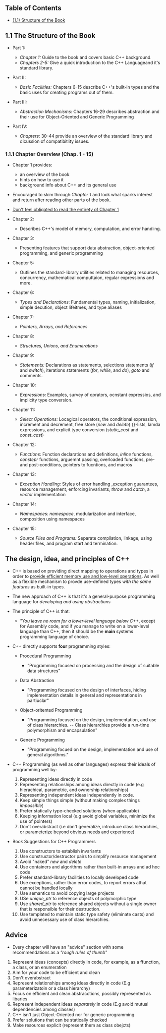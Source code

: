 ## Table of Contents
* [(1.1) Structure of the Book](#1-1-Structure-of-the-Book)
## 1.1 The Structure of the Book
* Part 1: 
    * *Chapter 1:* Guide to the book and covers basic C++ background.
    * *Chapters 2-5:* Give a quick introduction to the C++ Languageand it's standard library.

* Part II:
    * *Basic Facilities:* Chapters 6-15 describe C++'s built-in types and the basic uses for creating programs out of them.

* Part III:
    * *Abstraction Mechanisms:* Chapters 16-29 describes abstraction and their use for Object-Oriented and Generic Programming

* Part IV:
    * *Chapters:* 30-44 provide an overview of the standard library and dicussion of compatibitlity issues.


### 1.1.1 Chapter Overview (Chap. 1 - 15)
* Chapter 1 provides:
    * an overview of the book
    * hints on how to use it
    * background info about C++ and its general use

* Encouraged to skim through *Chapter 1* and look what sparks interest and return after reading other parts of the book.

* <ins>Don't feel obligated to read the entirety of Chapter 1</ins>

* Chapter 2:
    * Describes C++'s model of memory, computation, and error handling.

* Chapter 3: 
    * Presenting features that support data abstraction, object-oriented programming, and generic programming

* Chapter 5: 
    * Outlines the standard-library utilities related to managing resources, concurrency, mathematical computtaion, regular expressions and more.

* Chapter 6:
    * *Types and Declarations*: Fundamental types, naming, initialization, simple decution, object lifeitmes, and type aliases

* Chapter 7:
    * *Pointers, Arrays, and References*

* Chapter 8:
    * *Structures, Unions, and Enumerations*

* Chapter 9:
    * *Statements:* Declarations as statements, selections statements (*if* and *switch*), iterations statements (*for*, *while*, and *do*), *goto* and comments.

* Chapter 10:
    * *Expressions:* Examples, survey of oprators, ocnstant expressios, and implicity type conversion.

* Chapter 11:
    * *Select Operations:* Locagical operators, the conditional expression, increment and decrement, free store (*new* and *delete*) {}-lists, lamda expressions, and explicit type conversion (*static_cast* and *const_cast*)

* Chapter 12:
    * *Functions:* Function declarations and definitions, *inline* functions, *constepr* functions, arguemnt passing, overloaded functions, pre- and post-conditions, pointers to fucntions, and macros

* Chapter 13:
    * *Exception Handling:* Styles of error handling ,exception guarantees, resource management, enforcing invariants, *throw* and *catch*, a *vector* implementation

* Chapter 14:
    * *Namespaces:* *namespace*, modularization and interface, composition using namespaces

* Chapter 15:
    * *Source Files and Programs:* Separate compilation, linkage, using header files, and program start and termination.




## The design, idea, and principles of C++
* C++ is based on providing direct mapping to operations and types in order to <ins>provide efficient memory use and low-level operations</ins>. As well as a flexible mechanism to provde use-defined types *with the same features* as built-in types.

* The new approach of C++ is that it's a general-purpose programming language for *developing and using abstractions*

* The principle of C++ is that:
    * *"You leave no room for a lower-level language below C++*, except for Assembly code, and if you manage to write on a lower-level language than C++, then it should be the **main** systems programming language of choice.

* C++ directly supports **four** programming styles:
    * Procedural Programming
        - "Programming focused on processing and the design of suitable data structures"
    
    * Data Abstraction
        - "Programming focused on the design of interfaces, hiding implementation details in general and representations in partiuclar"
    * Object-oritented Programming
        * "Programming focused on the design, implementation, and use of class hierarchies. -- Class hierarchies provide a run-time polymorphism and encapsulation"
    
    * Generic Programming
        * "Programming focued on the design, implementation and use of general algorithms."

* C++ Programming (as well as other languages) express their ideals of programming well by:
    1. Representing ideas directly in code
    2. Representing relationships among ideas directly in code (e.g hierachical, parametric, and ownership relationships)
    3. Representing independent ideas independently in code.
    4. Keep simple things simple (without making complex things *impossible*)
    5. Prefer statically type-checked solutions (when applicable)
    6. Keeping information local (e.g avoid global variables, minimize the use of pointers)
    7. Don't overabstract (i.e don't generalize, introduce class hierarchies, or parameterize beyond obvious needs and experience)

* Book Suggestions for C++ Programmers
    1. Use constructors to establish invariants
    2. Use constructor/destructor pairs to simplify resource management
    3. Avoid "naked" *new* and *delete*
    4. Use containers and algorithms rather than built-in arrays and ad hoc code
    5. Prefer standard-library facilities to locally developed code
    6. Use exceptions, rather than error codes, to report errors athat cannot be handled locally
    7. Use semantics to avoid copying large projects
    8. USe *unique_ptr* to reference objects of polymorphic type
    9. Use *shared_ptr* to reference shared objects without a single owner that is responsible for their destruction.
    10. Use templated to maintain static type safety (eliminate casts) and avoid unnecessary use of class hierarchies.


## Advice
* Every chapter will have an "advice" section with some recommendations as a *"rough rules of thumb"*
1. Represent ideas (concepts) directly in code, for example, as a ffunction, a class, or an enumeration
2. Aim for your code to be efficient and clean
3. Don't overabstract
4. Represent relationships among ideas directly in code (E.g parameterizatoin or a class hierarchy)
5. Focus on efficient and clean abstracctions, possibly represented as libaries
6. Represent independent ideas *separately* in code (E.g avoid mutual dependencies among classes)
7. C++ isn't just Object-Oriented nor for generic programming
8. Prefer solutions that can be statically checked
9. Make resources explicit (represent them as class obejcts)
